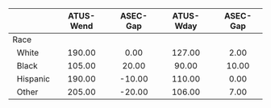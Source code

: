 
|                      |    ATUS-Wend |     ASEC-Gap |    ATUS-Wday |     ASEC-Gap |
| -------------------- | :----------: | :----------: | :----------: | :----------: |
| Race                 |              |              |              |              |
| &nbsp;&nbsp;White    |       190.00 |         0.00 |       127.00 |         2.00 |
| &nbsp;&nbsp;Black    |       105.00 |        20.00 |        90.00 |        10.00 |
| &nbsp;&nbsp;Hispanic |       190.00 |       -10.00 |       110.00 |         0.00 |
| &nbsp;&nbsp;Other    |       205.00 |       -20.00 |       106.00 |         7.00 |

